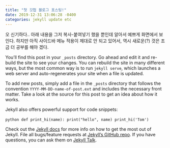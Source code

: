 ```yaml
---
title: "첫 깃헙 블로그 포스팅!"
date: 2019-12-31 13:06:28 -0400
categories: jekyll update etc
---
```


오 신기하다.. 아래 내용을 그저 복사-붙여넣기 했을 뿐인데 알아서 예쁘게 화면에서 보인다.
하지만 아직 사이드바 메뉴 적용이 제대로 안 되고 있어서, 역시 새로운(?) 것은 조금 더 공부를 해야 겠다. 

You’ll find this post in your `_posts` directory. Go ahead and edit it and re-build the site to see your changes. You can rebuild the site in many different ways, but the most common way is to run `jekyll serve`, which launches a web server and auto-regenerates your site when a file is updated.

To add new posts, simply add a file in the `_posts` directory that follows the convention `YYYY-MM-DD-name-of-post.ext` and includes the necessary front matter. Take a look at the source for this post to get an idea about how it works.

Jekyll also offers powerful support for code snippets:

​```python
def print_hi(name):
  print("hello", name)
print_hi('Tom')
​```

Check out the [Jekyll docs][jekyll-docs] for more info on how to get the most out of Jekyll. File all bugs/feature requests at [Jekyll’s GitHub repo][jekyll-gh]. If you have questions, you can ask them on [Jekyll Talk][jekyll-talk].

[jekyll-docs]: https://jekyllrb.com/docs/home
[jekyll-gh]:   https://github.com/jekyll/jekyll
[jekyll-talk]: https://talk.jekyllrb.com/
